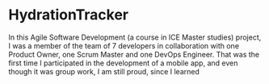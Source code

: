 # HydrationTracker
In this Agile Software Development (a course in ICE Master studies) project, I was a member of the team of 7 developers in collaboration with one Product Owner, one Scrum Master and one DevOps Engineer. That was the first time I participated in the development of a  mobile app, and even though it was group work, I am still proud, since I learned
